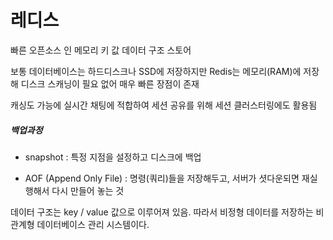 # 레디스

빠른 오픈소스 인 메모리 키 값 데이터 구조 스토어

보통 데이터베이스는 하드디스크나 SSD에 저장하지만 Redis는 메모리(RAM)에 저장해 디스크 스캐닝이 필요 없어 매우 빠른 장점이 존재

캐싱도 가능에 실시간 채팅에 적합하여 세션 공유를 위해 세션 클러스터링에도 활용됨

##### 백업과정

- snapshot : 특정 지점을 설정하고 디스크에 백업

- AOF (Append Only File) : 명령(쿼리)들을 저장해두고, 서버가 셧다운되면 재실행해서 다시 만들어 놓는 것

데이터 구조는 key / value 값으로 이루어져 있음.
따라서 비정형 데이터를 저장하는 비관계형 데이터베이스 관리 시스템이다.
